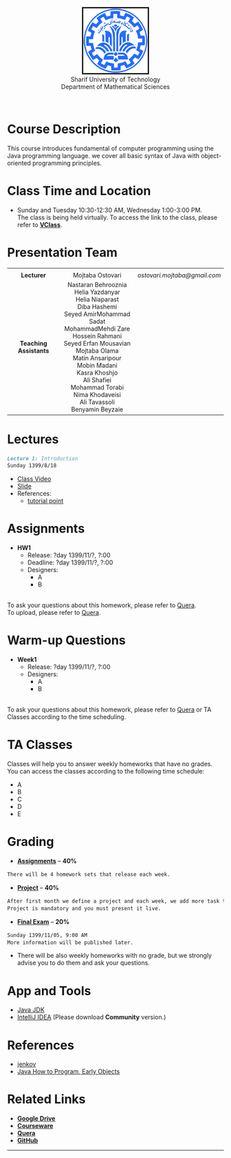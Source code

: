 <center><img src=".\Images\SharifUT.png" alt="" border='3' height='150' width='150' /></center>
<center> Sharif University of Technology <br> Department of Mathematical Sciences </center>
<br>
<br>

# Course Description

This course introduces fundamental of computer programming using the Java programming language. we cover all basic syntax of Java with object-oriented programming principles. 


# Class Time and Location
* Sunday and Tuesday 10:30-12:30 AM, Wednesday 1:00-3:00 PM.
<br>The class is being held virtually. To access the link to the class, please refer to [**VClass**](https://vc.sharif.edu/ch/ostovari.mojtaba).

# Presentation Team

<table>
  <tr>
    <td colspan="5"><center><span></span></center></td>
  </tr>
  <tr>
  </tr>
  <tr>
    <td><center><span style="font-weight:bold">Lecturer</span></center></td>
    <td><center> Mojtaba Ostovari </center></td> 
    <td><center> <i>ostovari.mojtaba@gmail.com</i> </center></td> 
  </tr>
  <tr>
  </tr>
  <tr>
    <td><center><span style="font-weight:bold">Teaching Assistants</span></center></td>
    <td>
      <center>
        Nastaran Behrooznia<br>
        Helia Yazdanyar<br>
        Helia Niaparast<br>
        Diba Hashemi<br>
        Seyed AmirMohammad Sadat<br>
        MohammadMehdi Zare<br>
        Hossein Rahmani<br>
        Seyed Erfan Mousavian<br>
        Mojtaba Olama<br>
        Matin Ansaripour<br>
        Mobin Madani<br>
        Kasra Khoshjo<br>
        Ali Shafiei<br>
        Mohammad Torabi<br>
        Nima Khodaveisi<br>
        Ali Tavassoli<br>
        Benyamin Beyzaie
      </center>
    </td>
    <td><center></center></td>
  </tr> 
</table>

<!-- 

<table>
  <tr>
    <td colspan="5"><center><span style="font-weight:bold"></span></center></td>
  </tr>
  <tr>
    <td colspan="5"><center><span style="font-weight:bold">Lecturer</span></center></td>
  </tr>
  <tr>
    <td colspan="2"><img src="" alt="" border='3' height='140' width='140' /></td>
    <td colspan="3"><center><a href="https://nastaraan.github.io/test2/">S O</a><br>description</center></td>
  </tr>
  <tr>
    <td colspan="5"><center><span style="font-weight:bold">Teaching Assistants</span></center></td>
  </tr>
  <tr>
    <td><img src="" alt="" border='3' height='120' width='120' /></td>
    <td><img src="" alt="" border='3' height='120' width='120' /></td>
    <td><img src="" alt="" border='3' height='120' width='120' /></td>
    <td><img src="" alt="" border='3' height='120' width='120' /></td>
  </tr>
  <tr>
  </tr>
   <tr>
    <td><center><a href="">A</a></center></td>
    <td><center><a href="">B</a></center></td>
    <td><center><a href="">C</a></center></td>
    <td><center><a href="">D</a></center></td>
  </tr>
</table>

-->

# Lectures

```markdown
Lecture 1: Introduction 
Sunday 1399/8/18
```
* [Class Video](https://github.io/test2/) 
* [Slide](https://github.io/test2/) 
* References:
  * [tutorial point](https://github.io/test2/)



# Assignments
* **HW1**
  * Release: ?day 1399/11/?, ?:00  
  * Deadline: ?day 1399/11/?, ?:00 
  * Designers: 
    * A
    * B
    
    
<br>To ask your questions about this homework, please refer to [Quera](https://quera.ir/).
<br>To upload, please refer to [Quera](https://quera.ir/).



# Warm-up Questions

* **Week1**
  * Release: ?day 1399/11/?, ?:00  
  * Designers: 
    * A
    * B
  
<br> To ask your questions about this homework, please refer to [Quera](https://quera.ir/) or TA Classes according to the time scheduling.


# TA Classes
Classes will help you to answer weekly homeworks that have no grades. You can access the classes according to the following time schedule:
* A
* B
* C
* D
* E


# Grading

* [**Assignments**](#assignments) – <b>40%</b>
```markdown
There will be 4 homework sets that release each week.
```
* [**Project**](#project) – <b>40%</b>
```markdown
After first month we define a project and each week, we add more task to it.
Project is mandatory and you must present it live.
```
* [**Final Exam**](#final-exam) – <b>20%</b>
```markdown
Sunday 1399/11/05, 9:00 AM
More information will be published later. 
```

* There will be also weekly homeworks with no grade, but we strongly advise you to do them and ask your questions.


# App and Tools
* <a href="https://jdk.java.net/java-se-ri/15">Java JDK</a>
* <a href="https://www.jetbrains.com/idea/download/">IntelliJ IDEA</a> (Please download <b>Community</b> version.)

# References
* <a href="http://tutorials.jenkov.com/">jenkov</a>
* <a href="https://www.amazon.com/Java-Program-Early-Objects-Deitel/dp/0134743350">Java How to Program, Early Objects</a>



# Related Links

* [**Google Drive**](https://drive.google.com/drive/folders/1WbOBmR6YpQzrEG5tlItcKUJz-t-SSjlt)
* [**Courseware**](https://cw.sharif.edu/)
* [**Quera**](https://quera.ir/)
* [**GitHub**](https://github.com/mojtabaOstovari/BasicPrograming-fall2020)



---
